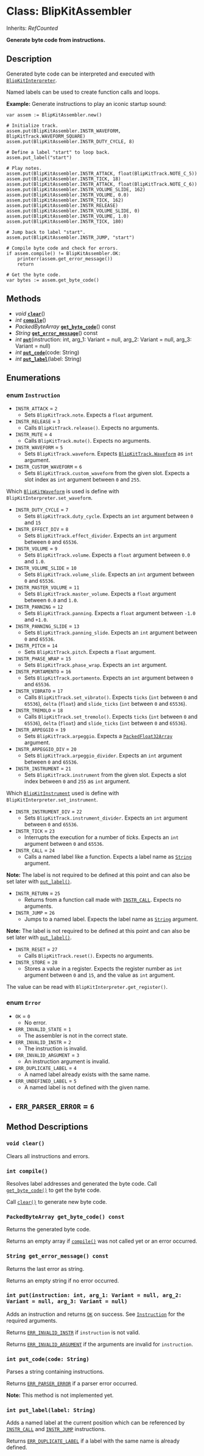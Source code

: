 # Class: BlipKitAssembler

Inherits: *RefCounted*

**Generate byte code from instructions.**

## Description

Generated byte code can be interpreted and executed with [`BlipKitInterpreter`](BlipKitInterpreter.md).

Named labels can be used to create function calls and loops.

**Example:** Generate instructions to play an iconic startup sound:

```gdscript
var assem := BlipKitAssembler.new()

# Initialize track.
assem.put(BlipKitAssembler.INSTR_WAVEFORM, BlipKitTrack.WAVEFORM_SQUARE)
assem.put(BlipKitAssembler.INSTR_DUTY_CYCLE, 8)

# Define a label "start" to loop back.
assem.put_label("start")

# Play notes.
assem.put(BlipKitAssembler.INSTR_ATTACK, float(BlipKitTrack.NOTE_C_5))
assem.put(BlipKitAssembler.INSTR_TICK, 18)
assem.put(BlipKitAssembler.INSTR_ATTACK, float(BlipKitTrack.NOTE_C_6))
assem.put(BlipKitAssembler.INSTR_VOLUME_SLIDE, 162)
assem.put(BlipKitAssembler.INSTR_VOLUME, 0.0)
assem.put(BlipKitAssembler.INSTR_TICK, 162)
assem.put(BlipKitAssembler.INSTR_RELEASE)
assem.put(BlipKitAssembler.INSTR_VOLUME_SLIDE, 0)
assem.put(BlipKitAssembler.INSTR_VOLUME, 1.0)
assem.put(BlipKitAssembler.INSTR_TICK, 180)

# Jump back to label "start".
assem.put(BlipKitAssembler.INSTR_JUMP, "start")

# Compile byte code and check for errors.
if assem.compile() != BlipKitAssembler.OK:
    printerr(assem.get_error_message())
    return

# Get the byte code.
var bytes := assem.get_byte_code()
```
## Methods

- *void* [**`clear`**](#void-clear)()
- *int* [**`compile`**](#int-compile)()
- *PackedByteArray* [**`get_byte_code`**](#packedbytearray-get_byte_code-const)() const
- *String* [**`get_error_message`**](#string-get_error_message-const)() const
- *int* [**`put`**](#int-putinstruction-int-arg_1-variant--null-arg_2-variant--null-arg_3-variant--null)(instruction: int, arg_1: Variant = null, arg_2: Variant = null, arg_3: Variant = null)
- *int* [**`put_code`**](#int-put_codecode-string)(code: String)
- *int* [**`put_label`**](#int-put_labellabel-string)(label: String)

## Enumerations

### enum `Instruction`

- `INSTR_ATTACK` = `2`
	- Sets `BlipKitTrack.note`. Expects a `float` argument.
- `INSTR_RELEASE` = `3`
	- Calls `BlipKitTrack.release()`. Expects no arguments.
- `INSTR_MUTE` = `4`
	- Calls `BlipKitTrack.mute()`. Expects no arguments.
- `INSTR_WAVEFORM` = `5`
	- Sets `BlipKitTrack.waveform`. Expects [`BlipKitTrack.Waveform`](#enum-blipkittrackwaveform) as `int` argument.
- `INSTR_CUSTOM_WAVEFORM` = `6`
	- Sets `BlipKitTrack.custom_waveform` from the given slot. Expects a slot index as `int` argument between `0` and `255`.

Which [`BlipKitWaveform`](BlipKitWaveform.md) is used is define with `BlipKitInterpreter.set_waveform`.
- `INSTR_DUTY_CYCLE` = `7`
	- Sets `BlipKitTrack.duty_cycle`. Expects an `int` argument between `0` and `15`
- `INSTR_EFFECT_DIV` = `8`
	- Sets `BlipKitTrack.effect_divider`. Expects an `int` argument between `0` and `65536`.
- `INSTR_VOLUME` = `9`
	- Sets `BlipKitTrack.volume`. Expects a `float` argument between `0.0` and `1.0`.
- `INSTR_VOLUME_SLIDE` = `10`
	- Sets `BlipKitTrack.volume_slide`. Expects an `int` argument between `0` and `65536`.
- `INSTR_MASTER_VOLUME` = `11`
	- Sets `BlipKitTrack.master_volume`. Expects a `float` argument between `0.0` and `1.0`.
- `INSTR_PANNING` = `12`
	- Sets `BlipKitTrack.panning`. Expects a `float` argument between `-1.0` and `+1.0`.
- `INSTR_PANNING_SLIDE` = `13`
	- Sets `BlipKitTrack.panning_slide`. Expects an `int` argument between `0` and `65536`.
- `INSTR_PITCH` = `14`
	- Sets `BlipKitTrack.pitch`. Expects a `float` argument.
- `INSTR_PHASE_WRAP` = `15`
	- Sets `BlipKitTrack.phase_wrap`. Expects an `int` argument.
- `INSTR_PORTAMENTO` = `16`
	- Sets `BlipKitTrack.portamento`. Expects an `int` argument between `0` and `65536`.
- `INSTR_VIBRATO` = `17`
	- Calls `BlipKitTrack.set_vibrato()`. Expects `ticks` (`int` between `0` and `65536`), `delta` (`float`) and `slide_ticks` (`int` between `0` and `65536`).
- `INSTR_TREMOLO` = `18`
	- Calls `BlipKitTrack.set_tremolo()`. Expects `ticks` (`int` between `0` and `65536`), `delta` (`float`) and `slide_ticks` (`int` between `0` and `65536`).
- `INSTR_ARPEGGIO` = `19`
	- Sets `BlipKitTrack.arpeggio`. Expects a [`PackedFloat32Array`](https://docs.godotengine.org/en/stable/classes/class_packedfloat32array.html) argument.
- `INSTR_ARPEGGIO_DIV` = `20`
	- Sets `BlipKitTrack.arpeggio_divider`. Expects an `int` argument between `0` and `65536`.
- `INSTR_INSTRUMENT` = `21`
	- Sets `BlipKitTrack.instrument` from the given slot. Expects a slot index between `0` and `255` as `int` argument.

Which [`BlipKitInstrument`](BlipKitInstrument.md) used is define with `BlipKitInterpreter.set_instrument`.
- `INSTR_INSTRUMENT_DIV` = `22`
	- Sets `BlipKitTrack.instrument_divider`. Expects an `int` argument between `0` and `65536`.
- `INSTR_TICK` = `23`
	- Interrupts the execution for a number of *ticks*. Expects an `int` argument between `0` and `65536`.
- `INSTR_CALL` = `24`
	- Calls a named label like a function. Expects a label name as [`String`](https://docs.godotengine.org/en/stable/classes/class_string.html) argument.

**Note:** The label is not required to be defined at this point and can also be set later with [`put_label()`](#int-put_labellabel-string).
- `INSTR_RETURN` = `25`
	- Returns from a function call made with [`INSTR_CALL`](#instr_call). Expects no arguments.
- `INSTR_JUMP` = `26`
	- Jumps to a named label. Expects the label name as [`String`](https://docs.godotengine.org/en/stable/classes/class_string.html) argument.

**Note:** The label is not required to be defined at this point and can also be set later with [`put_label()`](#int-put_labellabel-string).
- `INSTR_RESET` = `27`
	- Calls `BlipKitTrack.reset()`. Expects no arguments.
- `INSTR_STORE` = `28`
	- Stores a value in a register. Expects the register number as `int` argument between `0` and `15`, and the value as `int` argument.

The value can be read with `BlipKitInterpreter.get_register()`.

### enum `Error`

- `OK` = `0`
	- No error.
- `ERR_INVALID_STATE` = `1`
	- The assembler is not in the correct state.
- `ERR_INVALID_INSTR` = `2`
	- The instruction is invalid.
- `ERR_INVALID_ARGUMENT` = `3`
	- An instruction argument is invalid.
- `ERR_DUPLICATE_LABEL` = `4`
	- A named label already exists with the same name.
- `ERR_UNDEFINED_LABEL` = `5`
	- A named label is not defined with the given name.
- `ERR_PARSER_ERROR` = `6`
	- 

## Method Descriptions

### `void clear()`

Clears all instructions and errors.

### `int compile()`

Resolves label addresses and generated the byte code. Call [`get_byte_code()`](#packedbytearray-get_byte_code-const) to get the byte code.

Call [`clear()`](#void-clear) to generate new byte code.

### `PackedByteArray get_byte_code() const`

Returns the generated byte code.

Returns an empty array if [`compile()`](#int-compile) was not called yet or an error occurred.

### `String get_error_message() const`

Returns the last error as string.

Returns an empty string if no error occurred.

### `int put(instruction: int, arg_1: Variant = null, arg_2: Variant = null, arg_3: Variant = null)`

Adds an instruction and returns [`OK`](#ok) on success. See [`Instruction`](#enum-instruction) for the required arguments.

Returns [`ERR_INVALID_INSTR`](#err_invalid_instr) if `instruction` is not valid.

Returns [`ERR_INVALID_ARGUMENT`](#err_invalid_argument) if the arguments are invalid for `instruction`.

### `int put_code(code: String)`

Parses a string containing instructions.

Returns [`ERR_PARSER_ERROR`](#err_parser_error) if a parser error occurred.

**Note:** This method is not implemented yet.

### `int put_label(label: String)`

Adds a named label at the current position which can be referenced by [`INSTR_CALL`](#instr_call) and [`INSTR_JUMP`](#instr_jump) instructions.

Returns [`ERR_DUPLICATE_LABEL`](#err_duplicate_label) if a label with the same name is already defined.


